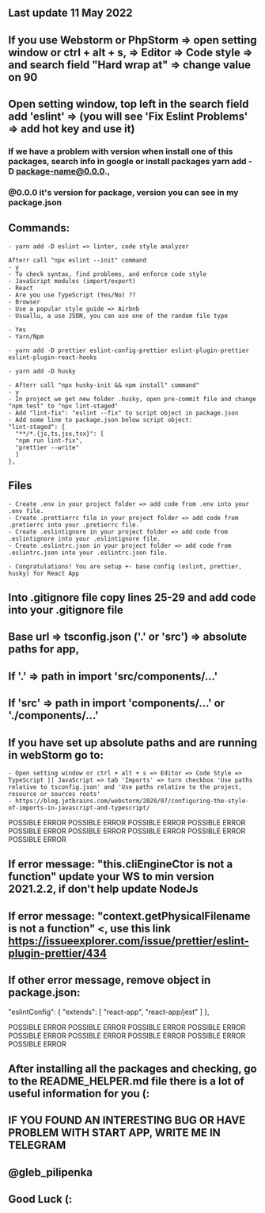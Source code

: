## Last update 11 May 2022

## If you use Webstorm or PhpStorm => open setting window or ctrl + alt + s, => Editor => Code style => and search field "Hard wrap at" => change value on 90
## Open setting window, top left in the search field add 'eslint' => (you will see 'Fix Eslint Problems' => add hot key and use it)

### If we have a problem with version when install one of this packages, search info in google or install packages yarn add -D package-name@0.0.0.,
### @0.0.0 it's version for package, version you can see in my package.json

## Commands:
    - yarn add -D eslint => linter, code style analyzer

    Afterr call "npx eslint --init" command
    - y
    - To check syntax, find problems, and enforce code style
    - JavaScript modules (import/export)
    - React
    - Are you use TypeScript (Yes/No) ??
    - Browser
    - Use a popular style guide => Airbnb
    - Usuallu, a use JSON, you can use one of the random file type

    - Yes
    - Yarn/Npm

    - yarn add -D prettier eslint-config-prettier eslint-plugin-prettier eslint-plugin-react-hooks

    - yarn add -D husky

    - Afterr call "npx husky-init && npm install" command"
    - y
    - In project we get new folder .husky, open pre-commit file and change "npm test" to "npx lint-staged"
    - Add "lint-fix": "eslint --fix" to script object in package.json
    - Add some line to package.json below script object:
    "lint-staged": {
      "**/*.{js,ts,jsx,tsx}": [
      "npm run lint-fix",
      "prettier --write"
      ]
    },

## Files
    - Create .env in your project folder => add code from .env into your .env file.
    - Create .prettierrc file in your project folder => add code from .pretierrc into your .pretierrc file.
    - Create .eslintignore in your project folder => add code from .eslintignore into your .eslintignore file.
    - Create .eslintrc.json in your project folder => add code from .eslintrc.json into your .eslintrc.json file.

    - Congratulations! You are setup +- base config (eslint, prettier, husky) for React App

## Into .gitignore file copy lines 25-29 and add code into your .gitignore file

## Base url => tsconfig.json ('.' or 'src') => absolute paths for app,
## If '.' => path in import 'src/components/...'
## If 'src' => path in import 'components/...' or './components/...'

## If you have set up absolute paths and are running in webStorm go to:
    - Open setting window or ctrl + alt + s => Editor => Code Style => TypeScript || JavaScript => tab 'Imports' => turn checkbox 'Use paths relative to tsconfig.json' and 'Use paths relative to the project, resource or sources roots'
    - https://blog.jetbrains.com/webstorm/2020/07/configuring-the-style-of-imports-in-javascript-and-typescript/

POSSIBLE ERROR POSSIBLE ERROR POSSIBLE ERROR
POSSIBLE ERROR POSSIBLE ERROR POSSIBLE ERROR
POSSIBLE ERROR POSSIBLE ERROR POSSIBLE ERROR

## If error message: "this.cliEngineCtor is not a function" update your WS to min version 2021.2.2, if don't help update NodeJs
## If error message: "context.getPhysicalFilename is not a function" <, use this link https://issueexplorer.com/issue/prettier/eslint-plugin-prettier/434
## If other error message, remove object in package.json:

"eslintConfig": {
    "extends": [
        "react-app",
        "react-app/jest"
    ]
},

POSSIBLE ERROR POSSIBLE ERROR POSSIBLE ERROR
POSSIBLE ERROR POSSIBLE ERROR POSSIBLE ERROR
POSSIBLE ERROR POSSIBLE ERROR POSSIBLE ERROR

## After installing all the packages and checking, go to the README_HELPER.md file there is a lot of useful information for you (:

## IF YOU FOUND AN INTERESTING BUG OR HAVE PROBLEM WITH START APP, WRITE ME IN TELEGRAM
## @gleb_pilipenka
## Good Luck (:
